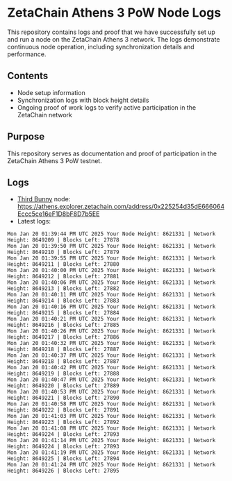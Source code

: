 # ZetaChain Athens 3 PoW Node Logs
This repository contains logs and proof that we have successfully set up and run a node on the ZetaChain Athens 3 network. The logs demonstrate continuous node operation, including synchronization details and performance.

## Contents
- Node setup information
- Synchronization logs with block height details
- Ongoing proof of work logs to verify active participation in the ZetaChain network

## Purpose
This repository serves as documentation and proof of participation in the ZetaChain Athens 3 PoW testnet.

## Logs

- [Third Bunny](https://thirdbunny.xyz/) node: https://athens.explorer.zetachain.com/address/0x225254d35dE666064Eccc5ce16eF1D8bF8D7b5EE
- Latest logs:
```
Mon Jan 20 01:39:44 PM UTC 2025 Your Node Height: 8621331 | Network Height: 8649209 | Blocks Left: 27878
Mon Jan 20 01:39:50 PM UTC 2025 Your Node Height: 8621331 | Network Height: 8649210 | Blocks Left: 27879
Mon Jan 20 01:39:55 PM UTC 2025 Your Node Height: 8621331 | Network Height: 8649211 | Blocks Left: 27880
Mon Jan 20 01:40:00 PM UTC 2025 Your Node Height: 8621331 | Network Height: 8649212 | Blocks Left: 27881
Mon Jan 20 01:40:06 PM UTC 2025 Your Node Height: 8621331 | Network Height: 8649213 | Blocks Left: 27882
Mon Jan 20 01:40:11 PM UTC 2025 Your Node Height: 8621331 | Network Height: 8649214 | Blocks Left: 27883
Mon Jan 20 01:40:16 PM UTC 2025 Your Node Height: 8621331 | Network Height: 8649215 | Blocks Left: 27884
Mon Jan 20 01:40:21 PM UTC 2025 Your Node Height: 8621331 | Network Height: 8649216 | Blocks Left: 27885
Mon Jan 20 01:40:26 PM UTC 2025 Your Node Height: 8621331 | Network Height: 8649217 | Blocks Left: 27886
Mon Jan 20 01:40:32 PM UTC 2025 Your Node Height: 8621331 | Network Height: 8649218 | Blocks Left: 27887
Mon Jan 20 01:40:37 PM UTC 2025 Your Node Height: 8621331 | Network Height: 8649218 | Blocks Left: 27887
Mon Jan 20 01:40:42 PM UTC 2025 Your Node Height: 8621331 | Network Height: 8649219 | Blocks Left: 27888
Mon Jan 20 01:40:47 PM UTC 2025 Your Node Height: 8621331 | Network Height: 8649220 | Blocks Left: 27889
Mon Jan 20 01:40:53 PM UTC 2025 Your Node Height: 8621331 | Network Height: 8649221 | Blocks Left: 27890
Mon Jan 20 01:40:58 PM UTC 2025 Your Node Height: 8621331 | Network Height: 8649222 | Blocks Left: 27891
Mon Jan 20 01:41:03 PM UTC 2025 Your Node Height: 8621331 | Network Height: 8649223 | Blocks Left: 27892
Mon Jan 20 01:41:08 PM UTC 2025 Your Node Height: 8621331 | Network Height: 8649224 | Blocks Left: 27893
Mon Jan 20 01:41:14 PM UTC 2025 Your Node Height: 8621331 | Network Height: 8649224 | Blocks Left: 27893
Mon Jan 20 01:41:19 PM UTC 2025 Your Node Height: 8621331 | Network Height: 8649225 | Blocks Left: 27894
Mon Jan 20 01:41:24 PM UTC 2025 Your Node Height: 8621331 | Network Height: 8649226 | Blocks Left: 27895
```
